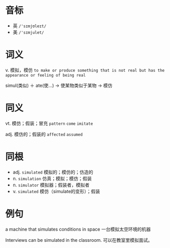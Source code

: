 # 音标

- 英 `/'sɪmjʊleɪt/`
- 美 `/'sɪmjulet/`

# 词义

v. 模拟，模仿
`to make or produce something that is not real but has the appearance or feeling of being real`



simul(类似) ＋ ate(使…) → 使某物类似于某物 → 模仿

# 同义

vt. 模仿；假装；冒充
`pattern` `come` `imitate`

adj. 模仿的；假装的
`affected` `assumed`

# 同根

- adj. `simulated` 模拟的；模仿的；仿造的
- n. `simulation` 仿真；模拟；模仿；假装
- n. `simulator` 模拟器；假装者，模拟者
- v. `simulated` 模仿（simulate的变形）；假装

# 例句

a machine that simulates conditions in space
一台模拟太空环境的机器

Interviews can be simulated in the classroom.
可以在教室里模拟面试。


